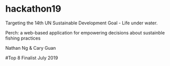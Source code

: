 # hackathon19
Targeting the 14th UN Sustainable Development Goal - Life under water.

Perch: a web-based application for empowering decisions about sustainble fishing practices

Nathan Ng & Cary Guan

#Top 8 Finalist July 2019
